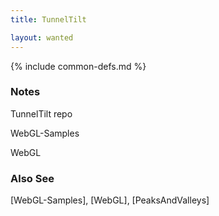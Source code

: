 ```yaml
---
title: TunnelTilt

layout: wanted
---
```

{% include common-defs.md %}

### Notes
TunnelTilt repo

WebGL-Samples

WebGL

### Also See
[WebGL-Samples], [WebGL], [PeaksAndValleys]

 
 
